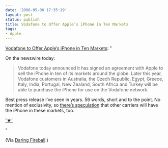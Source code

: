 ```yaml
---
date: '2008-05-06 17:35:19'
layout: post
status: publish
title: Vodafone to Offer Apple’s iPhone in Ten Markets
tags:
- Apple
---
```


[Vodafone to Offer Apple’s iPhone in Ten Markets](http://www.vodafone.com/start/media_relations/news/group_press_releases/2007/vodafone_to_offer0.html): "

On the newswire today:


> Vodafone today announced it has signed an agreement with Apple to sell the iPhone in ten of its markets around the globe. Later this year, Vodafone customers in Australia, the Czech Republic, Egypt, Greece, Italy, India, Portugal, New Zealand, South Africa and Turkey will be able to purchase the iPhone for use on the Vodafone network.


Best press release I’ve seen in years. 56 words, short and to the point. No mention of exclusivity, so [there’s speculation](http://www.itwire.com/content/view/17998/1151/) that other carriers will have the iPhone in these markets, too.


['★'](http://daringfireball.net/linked/2008/may#tue-06-vodafone)


"

(Via [Daring Fireball](http://daringfireball.net/).)
